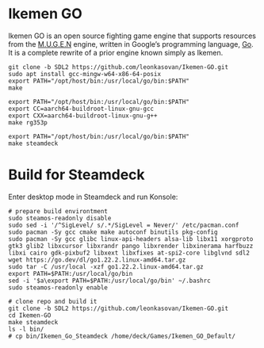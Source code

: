# Ikemen GO

Ikemen GO is an open source fighting game engine that supports resources from the [M.U.G.E.N](https://en.wikipedia.org/wiki/Mugen_(game_engine)) engine, written in Google’s programming language, [Go](https://go.dev/). It is a complete rewrite of a prior engine known simply as Ikemen.

```
git clone -b SDL2 https://github.com/leonkasovan/Ikemen-GO.git
sudo apt install gcc-mingw-w64-x86-64-posix
export PATH="/opt/host/bin:/usr/local/go/bin:$PATH"
make

export PATH="/opt/host/bin:/usr/local/go/bin:$PATH"
export CC=aarch64-buildroot-linux-gnu-gcc
export CXX=aarch64-buildroot-linux-gnu-g++
make rg353p

export PATH="/opt/host/bin:/usr/local/go/bin:$PATH"
make steamdeck
```
# Build for Steamdeck
Enter desktop mode in Steamdeck and run Konsole:
```
# prepare build environtment
sudo steamos-readonly disable
sudo sed -i '/^SigLevel/ s/.*/SigLevel = Never/' /etc/pacman.conf
sudo pacman -Sy gcc cmake make autoconf binutils pkg-config
sudo pacman -Sy gcc glibc linux-api-headers alsa-lib libx11 xorgproto gtk3 glib2 libxcursor libxrandr pango libxrender libxinerama harfbuzz libxi cairo gdk-pixbuf2 libxext libxfixes at-spi2-core libglvnd sdl2
wget https://go.dev/dl/go1.22.2.linux-amd64.tar.gz
sudo tar -C /usr/local -xzf go1.22.2.linux-amd64.tar.gz
export PATH=$PATH:/usr/local/go/bin
sed -i '$a\export PATH=$PATH:/usr/local/go/bin' ~/.bashrc
sudo steamos-readonly enable

# clone repo and build it
git clone -b SDL2 https://github.com/leonkasovan/Ikemen-GO.git
cd Ikemen-GO
make steamdeck
ls -l bin/
# cp bin/Ikemen_Go_Steamdeck /home/deck/Games/Ikemen_GO_Default/
```
